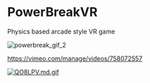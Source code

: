 # PowerBreakVR
Physics based arcade style VR game

![powerbreak_gif_2](https://github.com/user-attachments/assets/1b77df2f-8f3b-4997-873d-d30b6dd3da19)


https://vimeo.com/manage/videos/758072557

[![QO8LPV.md.gif](https://iili.io/QO8LPV.md.gif)](https://freeimage.host/i/QO8LPV)
